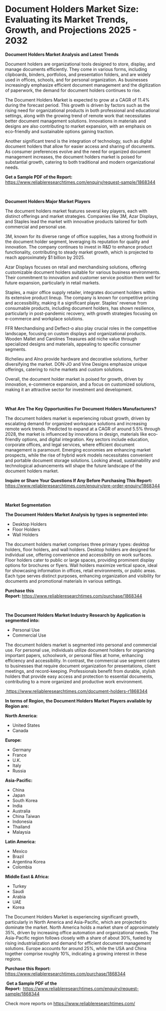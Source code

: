 <p><h1>Document Holders Market Size: Evaluating its Market Trends, Growth, and Projections 2025 - 2032</h1></p><p><strong>Document Holders Market Analysis and Latest Trends</strong></p>
<p><p>Document holders are organizational tools designed to store, display, and manage documents efficiently. They come in various forms, including clipboards, binders, portfolios, and presentation folders, and are widely used in offices, schools, and for personal organization. As businesses increasingly emphasize efficient document management and the digitization of paperwork, the demand for document holders continues to rise.</p><p>The Document Holders Market is expected to grow at a CAGR of 11.4% during the forecast period. This growth is driven by factors such as the rising need for organizational products in both professional and educational settings, along with the growing trend of remote work that necessitates better document management solutions. Innovations in materials and designs are also contributing to market expansion, with an emphasis on eco-friendly and sustainable options gaining traction.</p><p>Another significant trend is the integration of technology, such as digital document holders that allow for easier access and sharing of documents. As consumer preferences evolve and the need for organized document management increases, the document holders market is poised for substantial growth, catering to both traditional and modern organizational needs.</p></p>
<p><strong>Get a Sample PDF of the Report:&nbsp;</strong> <a href="https://www.reliableresearchtimes.com/enquiry/request-sample/1868344?utm_campaign=2183&utm_medium=2&utm_source=Github&utm_content=ia&utm_term=07022025&utm_id=document-holders">https://www.reliableresearchtimes.com/enquiry/request-sample/1868344</a></p>
<p>&nbsp;</p>
<p><strong>Document Holders Major Market Players</strong></p>
<p><p>The document holders market features several key players, each with distinct offerings and market strategies. Companies like 3M, Azar Displays, and Staples lead the market with innovative products tailored for both commercial and personal use. </p><p>3M, known for its diverse range of office supplies, has a strong foothold in the document holder segment, leveraging its reputation for quality and innovation. The company continues to invest in R&D to enhance product functionality, contributing to steady market growth, which is projected to reach approximately $1 billion by 2025.</p><p>Azar Displays focuses on retail and merchandising solutions, offering customizable document holders suitable for various business environments. Their commitment to innovation and customer service position them well for future expansion, particularly in retail markets.</p><p>Staples, a major office supply retailer, integrates document holders within its extensive product lineup. The company is known for competitive pricing and accessibility, making it a significant player. Staples' revenue from consumable products, including document holders, has shown resilience, particularly in post-pandemic recovery, with growth strategies focusing on e-commerce and workplace solutions.</p><p>FFR Merchandising and Deflect-o also play crucial roles in the competitive landscape, focusing on custom displays and organizational products. Wooden Mallet and Carolines Treasures add niche value through specialized designs and materials, appealing to specific consumer segments.</p><p>Richelieu and Alno provide hardware and decorative solutions, further diversifying the market. DON-JO and Vine Designs emphasize unique offerings, catering to niche markets and custom solutions.</p><p>Overall, the document holder market is poised for growth, driven by innovation, e-commerce expansion, and a focus on customized solutions, making it an attractive sector for investment and development.</p></p>
<p>&nbsp;</p>
<p><strong>What Are The Key Opportunities For Document Holders Manufacturers?</strong></p>
<p><p>The document holders market is experiencing robust growth, driven by escalating demand for organized workspace solutions and increasing remote work trends. Predicted to expand at a CAGR of around 5.5% through 2028, the market is influenced by innovations in design, materials like eco-friendly options, and digital integration. Key sectors include education, corporate offices, and legal services, where efficient document management is paramount. Emerging economies are enhancing market prospects, while the rise of hybrid work models necessitates convenient and portable document storage solutions. Looking ahead, sustainability and technological advancements will shape the future landscape of the document holders market.</p></p>
<p><strong>Inquire or Share Your Questions If Any Before Purchasing This Report:</strong> <a href="https://www.reliableresearchtimes.com/enquiry/pre-order-enquiry/1868344?utm_campaign=2183&utm_medium=2&utm_source=Github&utm_content=ia&utm_term=07022025&utm_id=document-holders">https://www.reliableresearchtimes.com/enquiry/pre-order-enquiry/1868344</a></p>
<p>&nbsp;</p>
<p><strong>Market Segmentation</strong></p>
<p><strong>The Document Holders Market Analysis by types is segmented into:</strong></p>
<p><ul><li>Desktop Holders</li><li>Floor Holders</li><li>Wall Holders</li></ul></p>
<p><p>The document holders market comprises three primary types: desktop holders, floor holders, and wall holders. Desktop holders are designed for individual use, offering convenience and accessibility on work surfaces. Floor holders cater to public or large spaces, providing prominent display options for brochures or flyers. Wall holders maximize vertical space, ideal for showcasing information in offices, retail environments, or public areas. Each type serves distinct purposes, enhancing organization and visibility for documents and promotional materials in various settings.</p></p>
<p><strong>Purchase this Report:&nbsp;</strong><a href="https://www.reliableresearchtimes.com/purchase/1868344?utm_campaign=2183&utm_medium=2&utm_source=Github&utm_content=ia&utm_term=07022025&utm_id=document-holders">https://www.reliableresearchtimes.com/purchase/1868344</a></p>
<p>&nbsp;</p>
<p><strong>The Document Holders Market Industry Research by Application is segmented into:</strong></p>
<p><ul><li>Personal Use</li><li>Commercial Use</li></ul></p>
<p><p>The document holders market is segmented into personal and commercial use. For personal use, individuals utilize document holders for organizing important papers, schoolwork, or personal files at home, enhancing efficiency and accessibility. In contrast, the commercial use segment caters to businesses that require document organization for presentations, client meetings, and record-keeping. Professionals benefit from durable, stylish holders that provide easy access and protection to essential documents, contributing to a more organized and productive work environment.</p></p>
<p><a href="https://www.reliableresearchtimes.com/document-holders-r1868344?utm_campaign=2183&utm_medium=2&utm_source=Github&utm_content=ia&utm_term=07022025&utm_id=document-holders">&nbsp;https://www.reliableresearchtimes.com/document-holders-r1868344</a></p>
<p><strong>In terms of Region, the Document Holders Market Players available by Region are:</strong></p>
<p>
    <p> <strong> North America: </strong>
        <ul>
            <li>United States</li>
            <li>Canada</li>
        </ul>
        </p> 
    <p> <strong> Europe: </strong>
        <ul>
            <li>Germany</li>
            <li>France</li>
            <li>U.K.</li>
            <li>Italy</li>
            <li>Russia</li>
        </ul>
        </p> 
    <p> <strong> Asia-Pacific: </strong>
        <ul>
            <li>China</li>
            <li>Japan</li>
            <li>South Korea</li>
            <li>India</li>
            <li>Australia</li>
            <li>China Taiwan</li>
            <li>Indonesia</li>
            <li>Thailand</li>
            <li>Malaysia</li>
        </ul>
        </p> 
    <p> <strong> Latin America: </strong>
        <ul>
            <li>Mexico</li>
            <li>Brazil</li>
            <li>Argentina Korea</li>
            <li>Colombia</li>
        </ul>
        </p> 
    <p> <strong> Middle East & Africa: </strong>
        <ul>
            <li>Turkey</li>
            <li>Saudi</li>
            <li>Arabia</li>
            <li>UAE</li>
            <li>Korea</li>
        </ul>
    </p>
    </p>
<p><p>The Document Holders Market is experiencing significant growth, particularly in North America and Asia-Pacific, which are projected to dominate the market. North America holds a market share of approximately 35%, driven by increasing office automation and organizational needs. The Asia-Pacific region follows closely with a share of about 30%, fueled by rising industrialization and demand for efficient document management solutions. Europe accounts for around 25%, while the USA and China together comprise roughly 10%, indicating a growing interest in these regions.</p></p>
<p><strong>Purchase this Report: </strong><a href="https://www.reliableresearchtimes.com/purchase/1868344?utm_campaign=2183&utm_medium=2&utm_source=Github&utm_content=ia&utm_term=07022025&utm_id=document-holders">https://www.reliableresearchtimes.com/purchase/1868344</a></p>
<p>&nbsp;<strong>Get a Sample PDF of the Report:&nbsp;&nbsp;</strong><a href="https://www.reliableresearchtimes.com/enquiry/request-sample/1868344?utm_campaign=2183&utm_medium=2&utm_source=Github&utm_content=ia&utm_term=07022025&utm_id=document-holders">https://www.reliableresearchtimes.com/enquiry/request-sample/1868344</a></p>
<p><strong></strong></p>
<p>Check more reports on <a href="https://www.reliableresearchtimes.com/?utm_campaign=2183&utm_medium=2&utm_source=Github&utm_content=ia&utm_term=07022025&utm_id=document-holders">https://www.reliableresearchtimes.com/</a></p>